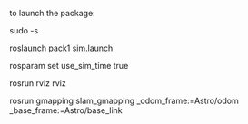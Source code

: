 to launch the package:

sudo -s

roslaunch pack1 sim.launch

rosparam set use_sim_time true

rosrun rviz rviz 

rosrun gmapping slam_gmapping _odom_frame:=Astro/odom _base_frame:=Astro/base_link
